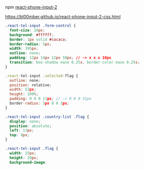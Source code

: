 
npm [react-phone-input-2](https://www.npmjs.com/package/react-phone-input-2)

https://bl00mber.github.io/react-phone-input-2-css.html

```css
.react-tel-input .form-control {
  font-size: 16px;
  background: #ffffff;
  border: 1px solid #cacaca;
  border-radius: 5px;
  width: 395px; 
  outline: none;
  padding: 12px 14px 12px 58px; // -> x x x 18px
  transition: box-shadow ease 0.25s, border-color ease 0.25s;
}
```

```js
.react-tel-input .selected-flag {
  outline: none;
  position: relative;
  width: 52px;
  height: 100%;
  padding: 0 0 0 11px; // -> 0 0 0 31px
  border-radius: 3px 0 0 3px;
}
```

```css
.react-tel-input .country-list .flag {
  display: none;
  position: absolute;
  left: 13px;
  top: 8px;
}

.react-tel-input .flag {
  width: 25px;
  height: 20px;
  background-image:
  
```
